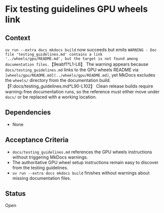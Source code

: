 # Fix testing guidelines GPU wheels link

## Context

`uv run --extra docs mkdocs build` now succeeds but emits `WARNING - Doc file
'testing_guidelines.md' contains a link '../wheels/gpu/README.md', but the
target is not found among documentation files.`【9eabf1†L1-L6】 The warning
appears because `docs/testing_guidelines.md` links to the GPU wheels README
via `[wheels/gpu/README.md](../wheels/gpu/README.md)`, yet MkDocs excludes the
`wheels/` directory from the documentation build.
【F:docs/testing_guidelines.md†L90-L102】
Clean release builds require warning-free documentation runs, so the reference
must either move under `docs/` or be replaced with a working location.

## Dependencies

- None

## Acceptance Criteria

- `docs/testing_guidelines.md` references the GPU wheels instructions without
  triggering MkDocs warnings.
- The authoritative GPU wheel setup instructions remain easy to discover from
  the testing guidelines.
- `uv run --extra docs mkdocs build` finishes without warnings about missing
  documentation files.

## Status

Open
